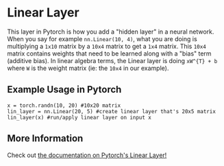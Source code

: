# Linear Layer

This layer in Pytorch is how you add a "hidden layer" in a neural network. When you say for example `nn.Linear(10, 4)`, what you are doing is multiplying a `1x10` matrix by a `10x4` matrix to get a `1x4` matrix. This `10x4` matrix contains weights that
need to be learned along with a "bias" term (additive bias). In linear algebra terms, the Linear layer is doing `xW^{T} + b` where `W` is the weight matrix (ie: the `10x4` in our example).

## Example Usage in Pytorch
```
x = torch.randn(10, 20) #10x20 matrix
lin_layer = nn.Linear(20, 5) #create linear layer that's 20x5 matrix
lin_layer(x) #run/apply linear layer on input x
```

## More Information
Check out [the documentation on Pytorch's Linear Layer!](https://pytorch.org/docs/stable/generated/torch.nn.Linear.html)